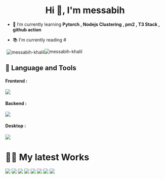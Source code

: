 <h1 align="center">Hi 👋, I'm messabih</h1>

- 🌱 I’m currently learning **Pytorch , Nodejs Clustering , pm2 , T3 Stack , github action**

- 📚 I'm currently reading #


<p align="left">
</p>
<div style="display:flex;">
  <span>&nbsp;<img align="center" src="https://github-readme-stats.vercel.app/api?username=messabih-khalil&show_icons=true&locale=en" alt="messabih-khalil" /></span>
  <span><img align="center" src="https://github-readme-streak-stats.herokuapp.com/?user=messabih-khalil&" alt="messabih-khalil" /></span>
</div>









## 📝 Language and Tools

<div style="padding-right:1rem;"> 
<h4>Frontend : </h4>

<img src="https://skillicons.dev/icons?i=html,css,js,typescript,react,redux,vue,nuxt,vite,svelte,sass,bootstrap,tailwind,xd,ps,ai,figma">

<h4>Backend : </h4>

<img src="https://skillicons.dev/icons?i=python,django,fastapi,js,nodejs,express,sqlite,mysql,postgres,mongodb,bash,vim,docker">
</div>

<h4>Desktop : </h4>

<img src="https://skillicons.dev/icons?i=electron">
</div>

<h1>👨‍💻 My latest Works</h1>

<div>
<!--   <ol style="padding-right:.5rem;">
    <li>Taskite : <a href="https://github.com/messabih-khalil/taskite" target=blank>Preview</a></li>
    <li>Pokecss : <a href="https://pokecss.vercel.app/" target=blank>Preview</a></li>
    <li>BigO tool : <a href="https://bigotool.vercel.app/" target=blank>Preview</a> | Source code : <a href="https://github.com/messabih-khalil/BigO-tool" target=blank>Preview</a></li>
    <li>SorterC tool : <a href="https://sorterc.herokuapp.com/" target=blank>Preview</a> | Source code : <a href="https://github.com/messabih-khalil/SorterC" target=blank>Preview</a></li>
    <li>gauss cli package : <a href="https://pypi.org/project/gauss-cli/" target=blank>Preview</a> | Source code : <a href="https://github.com/messabih-khalil/gaussCli" target=blank>Preview</a></li>
    <li>Univpaper : <a href="https://univpaper.vercel.app/" target=blank>Preview</a> | Source code : <a href="https://github.com/messabih-khalil/univpaper" target=blank>Preview</a></li>
    <li>Patient-crm : <a href="https://github.com/messabih-khalil/patient-crm" target=blank>Preview</a></li>
    <li>Tabib Mobile Application : <a href="https://github.com/messabih-khalil/tabib-app" target=blank>Preview</a></li>
    
  </ol> -->
  
  <img src="https://i.postimg.cc/MX2V757B/image.png"/>
  <img src="https://i.postimg.cc/QCLJmjsV/image.png"/>
   <img src="https://i.postimg.cc/MX2V757B/image.png"/>
  <img src="https://i.postimg.cc/QCLJmjsV/image.png"/>
   <img src="https://i.postimg.cc/MX2V757B/image.png"/>
  <img src="https://i.postimg.cc/QCLJmjsV/image.png"/>
   <img src="https://i.postimg.cc/MX2V757B/image.png"/>
  <img src="https://i.postimg.cc/QCLJmjsV/image.png"/>
  
 
</div>

